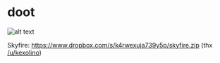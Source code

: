 # doot
![alt text](https://raw.githubusercontent.com/plays2/doot/master/screenFetch.png "screendoot")

Skyfire: https://www.dropbox.com/s/k4rwexuja739y5p/skyfire.zip (thx [/u/kexolino](https://www.reddit.com/user/kexolino))

